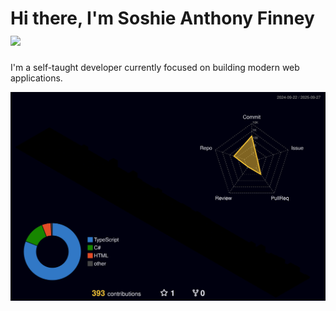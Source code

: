 <h1>Hi there, I'm Soshie Anthony Finney <img src="https://media.giphy.com/media/hvRJCLFzcasrR4ia7z/giphy.gif" width="25px"></h1>

I'm a self-taught developer currently focused on building modern web applications.

![3D Contributions](./profile-3d-contrib/profile-night-rainbow.svg)
